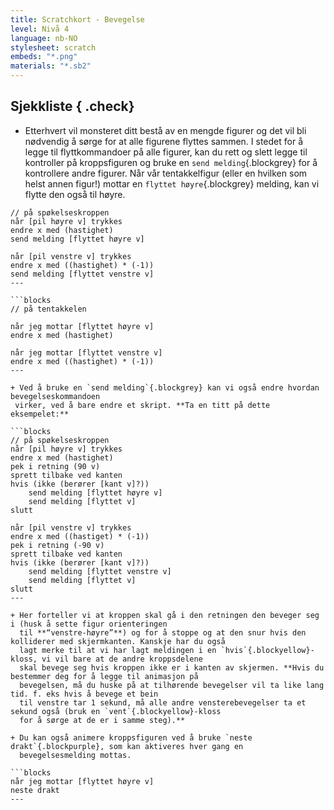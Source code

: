 ```yaml
---
title: Scratchkort - Bevegelse
level: Nivå 4
language: nb-NO
stylesheet: scratch
embeds: "*.png"
materials: "*.sb2"
---
```


## Sjekkliste { .check}

+ Etterhvert vil monsteret ditt bestå av en mengde figurer og det vil bli nødvendig å sørge for at
 alle figurene flyttes sammen. I stedet for å legge til flyttkommandoer på alle
 figurer, kan du rett og slett legge til kontroller på kroppsfiguren og bruke en `send melding`{.blockgrey}
 for å kontrollere andre figurer.  Når vår tentakkelfigur (eller en hvilken som helst annen
 figur!) mottar en `flyttet høyre`{.blockgrey} melding, kan vi flytte den også til høyre.

```blocks
// på spøkelseskroppen
når [pil høyre v] trykkes
endre x med (hastighet)
send melding [flyttet høyre v]

når [pil venstre v] trykkes
endre x med ((hastighet) * (-1))
send melding [flyttet venstre v]
---

```blocks
// på tentakkelen

når jeg mottar [flyttet høyre v]
endre x med (hastighet)

når jeg mottar [flyttet venstre v]
endre x med ((hastighet) * (-1))
---

+ Ved å bruke en `send melding`{.blockgrey} kan vi også endre hvordan bevegelseskommandoen
 virker, ved å bare endre et skript. **Ta en titt på dette eksempelet:**

```blocks
// på spøkelseskroppen
når [pil høyre v] trykkes
endre x med (hastighet)
pek i retning (90 v)
sprett tilbake ved kanten
hvis (ikke (berører [kant v]?))
	send melding [flyttet høyre v]
	send melding [flyttet v]
slutt

når [pil venstre v] trykkes
endre x med ((hastiget) * (-1))
pek i retning (-90 v)
sprett tilbake ved kanten
hvis (ikke (berører [kant v]?))
	send melding [flyttet venstre v]
	send melding [flyttet v]
slutt
---

+ Her forteller vi at kroppen skal gå i den retningen den beveger seg i (husk å sette figur orienteringen
  til **“venstre-høyre”**) og for å stoppe og at den snur hvis den kolliderer med skjermkanten. Kanskje har du også
  lagt merke til at vi har lagt meldingen i en `hvis`{.blockyellow}-kloss, vi vil bare at de andre kroppsdelene
  skal bevege seg hvis kroppen ikke er i kanten av skjermen. **Hvis du bestemmer deg for å legge til animasjon på
  bevegelsen, må du huske på at tilhørende bevegelser vil ta like lang tid. f. eks hvis å bevege et bein
  til venstre tar 1 sekund, må alle andre vensterebevegelser ta et sekund også (bruk en `vent`{.blockyellow}-kloss
  for å sørge at de er i samme steg).**

+ Du kan også animere kroppsfiguren ved å bruke `neste drakt`{.blockpurple}, som kan aktiveres hver gang en
  bevegelsesmelding mottas.

```blocks
når jeg mottar [flyttet høyre v]
neste drakt
---

